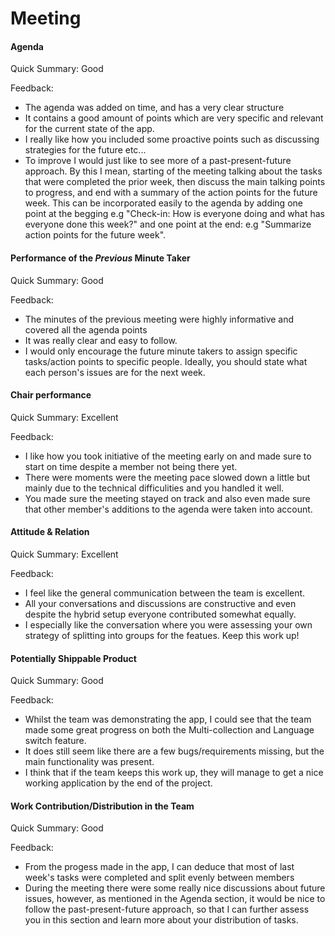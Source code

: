 # Meeting

#### Agenda 


Quick Summary: Good

Feedback:

- The agenda was added on time, and has a very clear structure
- It contains a good amount of points which are very specific and relevant for the current state of the app.
- I really like how you included some proactive points such as discussing strategies for the future etc...
- To improve I would just like to see more of a past-present-future approach. By this I mean, starting of the meeting talking about the tasks that were completed the prior week, then discuss the main talking points to progress, and end with a summary of the action points for the future week. This can be incorporated easily to the agenda by adding one point at the begging e.g "Check-in: How is everyone doing and what has everyone done this week?" and one point at the end: e.g "Summarize action points for the future week".



#### Performance of the *Previous* Minute Taker

Quick Summary: Good

Feedback: 

- The minutes of the previous meeting were highly informative and covered all the agenda points
- It was really clear and easy to follow.
- I would only encourage the future minute takers to assign specific tasks/action points to specific people. Ideally, you should state what each person's issues are for the next week.



#### Chair performance

Quick Summary: Excellent

Feedback: 

- I like how you took initiative of the meeting early on and made sure to start on time despite a member not being there yet.
- There were moments were the meeting pace slowed down a little but mainly due to the technical difficulities and you handled it well.
- You made sure the meeting stayed on track and also even made sure that other member's additions to the agenda were taken into account.


#### Attitude & Relation

Quick Summary: Excellent

Feedback: 

- I feel like the general communication between the team is excellent.
- All your conversations and discussions are constructive and even despite the hybrid setup everyone contributed somewhat equally.
- I especially like the conversation where you were assessing your own strategy of splitting into groups for the featues. Keep this work up!



#### Potentially Shippable Product

Quick Summary: Good

Feedback: 

- Whilst the team was demonstrating the app, I could see that the team made some great progress on both the Multi-collection and Language switch feature.
- It does still seem like there are a few bugs/requirements missing, but the main functionality was present.
- I think that if the team keeps this work up, they will manage to get a nice working application by the end of the project.


#### Work Contribution/Distribution in the Team

Quick Summary: Good

Feedback: 

- From the progess made in the app, I can deduce that most of last week's tasks were completed and split evenly between members
- During the meeting there were some really nice discussions about future issues, however, as mentioned in the Agenda section, it would be nice to follow the past-present-future approach, so that I can further assess you in this section and learn more about your distribution of tasks.
